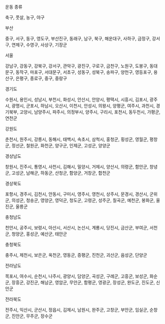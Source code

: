 운동 종류

축구, 풋살, 농구, 야구



부산

중구, 서구, 동구, 영도구, 부산진구, 동래구, 남구, 북구, 해운대구, 사하구, 금정구, 강서구, 연제구, 수영구, 사상구, 기장군



서울

강남구, 강동구, 강북구, 강서구, 관악구, 광진구, 구로구, 금천구, 노원구, 도봉구, 동대문구, 동작구, 마포구, 서대문구, 서초구, 성동구, 성북구, 송파구, 양천구, 영등포구, 용산구, 은평구, 종로구, 중구, 중랑구



경기도

수원시, 용인시, 성남시, 부천시, 화성시, 안산시, 안양시, 평택시, 시흥시, 김포시, 광주시, 광명시, 군포시, 하남시, 오산시, 이천시, 안성시, 의왕시, 양평군, 여주시, 과천시, 경기북부, 고양시, 남양주시, 파주시, 의정부시, 양주시, 구리시, 포천시, 동두천시, 가평군, 연천군



강원도

춘천시, 원주시, 강릉시, 동해시, 태백시, 속초시, 삼척시, 홍청군, 횡성군, 영월군, 평창군, 정선군, 철원군, 화천군, 양구군, 인제군, 고성군, 양양군



경상남도

창원시, 진주시, 통영시, 사천시, 김해시, 밀양시, 거제시, 양산시, 의령군, 함안군, 창녕군, 고성군, 남해군, 하동군, 산청군, 함양군, 거창군, 합천군



경상북도

포항시, 경주시, 김천시, 안동시, 구미시, 영주시, 영천시, 상주시, 문경시, 경산시, 군위군, 의성군, 청송군, 영양군, 영덕군, 청도군, 고령군, 성주군, 칠곡군, 예천군, 봉화군, 울진군, 울릉군



충청남도

천안시, 공주시, 보령시, 아산시, 서산시, 논산시, 계룡시, 당진시, 금산군, 부여군, 서천군, 청양군, 홍성군, 예산군, 태안군



충청북도

충주시, 제천시, 보은군, 옥천군, 영동군, 증평군, 진천군, 괴산군, 음성군, 단양군



전라남도

목포시, 여수시, 순천시, 나주시, 광양시, 담양군, 곡성군, 구례군, 고흥군, 보성군, 화순군, 장흥군, 강진군, 해남군, 영암군, 무안군, 함평군, 영광군, 장성군, 완도군, 진도군, 신안군



전라북도

전주시, 익산시, 군산시, 정읍시, 김제시, 남원시, 완주군, 고창군, 부안군, 임실군, 순창군, 진안군, 무주군, 장수군

